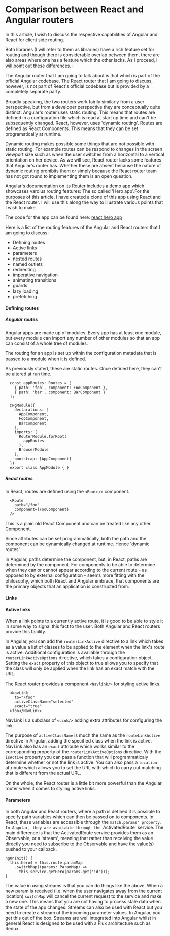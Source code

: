 # Comparison between React and Angular routers
In this article, I wish to discuss the respective capabilities of Angular and React for client side routing.

Both libraries (I will refer to them as libraries) have a rich feature set for routing and though there is considerable overlap between them, there are also areas where one has a feature which the other lacks. As I proceed, I will point out these differences.
i

The Angular router that I am going to talk about is that which is part of the official Angular codebase. The React router that I am going to discuss, however, is not part of React's official codebase but is provided by a completely separate party.

Broadly speaking, the two routers work fairlly similarly from a user perspective, but from a developer perspective they are conceptually quite distinct. Angular's router uses static routing. This means that routes are defined in a configuration file which is read at start up time and can't be subsequently changed. React, however, uses 'dynamic routing'. Routes are defined as React Components. This means that they can be set programatically at runtime.

Dynamic routing makes possible some things that are not possible with static routing. For example routes can be respond to changes in the screen viewport size such as when the user switches from a horizontal to a vertical orientation on her device. As we will see, React router lacks some features that Angular's router has. Whether these are absent because the nature of dynamic routing prohibits them or simply because the React router team has not got round to implementing them is an open question.


Angular's documentation on its Router includes a demo app which showcases varoius routing features: The so called 'Hero app'.For the purposes of this article, I have created a clone of this app using React and the React router. I will use this along the way to illustrate various points that I wish to make.


The code for the app can be found here: [react hero app](link)

Here is a list of the routing features of the Angular and React routers that I am going to discuss:
* Defining routes
* Active links
* parameters
* nested routes
* named outlets
* redirecting
* imperative navigation
* animating transitions
* guards
* lazy loading
* prefetching

#### Defining routes 
##### Angular routes
Angular apps are made up of modules. Every app has at least one module, but every module can import any number of other modules so that an app can consist of a whole tree of modules.

The routing for an app is set up within the configuration metadata that is passed to a module when it is defined.

As previously stated, these are static routes. Once defined here, they can't be altered at run time.


```
  const appRoutes: Routes = [
    { path: 'foo', component: FooComponent },
    { path: 'bar', component: BarComponent }
  ];

  @NgModule({
    declarations: [
      AppComponent,
      FooComponent,
      BarComponent
    ],
    imports: [
      RouterModule.forRoot(
        appRoutes
      ),
      BrowserModule
    ],
    bootstrap: [AppComponent]
  })
  export class AppModule { }

```
##### React routes
In React, routes are defined using the `<Route/>` component.

```
  <Route
    path="/foo"
    component={FooComponent}
  />
```
This is a plain old React Component and can be treated like any other Component.

Since attributes can be set programmatically, both the path and the component can be dynamically changed at runtime. Hence 'dynamic routes'.

In Angular, paths determine the component, but, in React, paths are determined by the component.
For components to be able to determine when they can or cannot appear according to the current route  - as opposed to by external configuration - seems more fitting with the philosophy, which both React and Angular embrace, that components are the primary objects that an application is constructed from.

#### Links

#### Active links
When a link points to a currently active route, it is good to be able to style it in some way to signal this fact to the user. Both Angular and React routers provide this facility.

In Angular, you can add the `routerLinkActive` directive to a link which takes as a value a list of classes to be applied to the element when the link's route is active.
Additional configuration is available through the `routerLinkActiveOptions` directive, which takes a configuration object. Setting the `exact` property of this object to true allows you to specify that the class will only be applied when the link has an exact match with the URL.

The React router provides a component `<Navlink/>` for styling active links.

```
  <NavLink
    to="/foo"
    activeClassName="selected"
    exact="true"
  >foo</NavLink>

```
NavLink is a subclass of `<Link/>` adding extra attributes for configuring the link.

The purpose of `activeClassName` is much the same as the `routeLinkActive` directive in Angular, adding the specified class when the link is active.
NavLink also has an `exact` attribute which works similar to the corresponding property of the `routerLinkActiveOptions` directive.
With the `isActive` property you can pass a function that will programmaticaly determine whether or not the link is active.
You can also pass a `location` attribute which allows you to set  the URL with which to carry out matching that is different from the actual URL.

On the whole, the React router is a little bit more powerful than the Angular router when it comes to styling active links.

#### Parameters
In both Angular and React routers, where a path is defined it is possible to specify path variables which can then be passed on to components.
In React, these variables are accessible through the `match.params' property.
In Angular, they are available through the `ActivatedRoute` service. 
The main difference is that the ActivatedRoute service provides them as an Observable, or a 'stream', meaning that rather than receiving the value directly you need to subscribe to the Observable and have the value(s) pushed to your callback.

```
ngOnInit() {
  this.hero$ = this.route.paramMap
    .switchMap((params: ParamMap) =>
      this.service.getHero(params.get('id')));
}
```
The value in using streams is that you can do things like the above. When a new param is received (i.e. when the user navigates away from the current location) `switchMap` will cancel the current request to the service and make a new one. This means that you are not having to process stale data when the state of the app changes. Streams can also be used with React but you need to create a stream of the incoming parameter values. In Angular, you get this out of the box. Streams are well integrated into Angular whilst in general React is designed to be used with a Flux architecture such as Redux.
